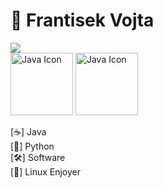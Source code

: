 # 👋 Frantisek Vojta

[<img src="https://github-readme-stats.vercel.app/api/top-langs/?username=jakub-forman&layout=compact&theme=vision-friendly-dark">](https://github-readme-stats.vercel.app/api/top-langs/?username=Frantisek-vojta&layout=compact&theme=vision-friendly-dark&cache_seconds=0
) 
<br> <img src="https://techstack-generator.vercel.app/python-icon.svg" alt="Java Icon" width="100">
<img src="https://techstack-generator.vercel.app/java-icon.svg" alt="Java Icon" width="100"> <br> 

    
[☕] Java  
[🐍] Python  
[🛠️] Software                                                                                                                                                                                                                                                                                                                                                                                                                                                                                                                                                                                                            
[🐧] Linux Enjoyer
